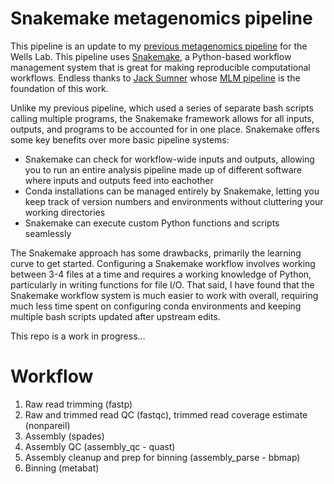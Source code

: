 # Snakemake metagenomics pipeline

This pipeline is an update to my [previous metagenomics pipeline](https://github.com/mckfarm/metagenomics) for the Wells Lab. This pipeline uses [Snakemake](https://snakemake.readthedocs.io/en/stable/), a Python-based workflow management system that is great for making reproducible computational workflows. Endless thanks to [Jack Sumner](https://github.com/jtsumner) whose [MLM pipeline](https://github.com/jtsumner/mlm) is the foundation of this work.  

Unlike my previous pipeline, which used a series of separate bash scripts calling multiple programs, the Snakemake framework allows for all inputs, outputs, and programs to be accounted for in one place. Snakemake offers some key benefits over more basic pipeline systems:
- Snakemake can check for workflow-wide inputs and outputs, allowing you to run an entire analysis pipeline made up of different software where inputs and outputs feed into eachother
- Conda installations can be managed entirely by Snakemake, letting you keep track of version numbers and environments without cluttering your working directories
- Snakemake can execute custom Python functions and scripts seamlessly 

The Snakemake approach has some drawbacks, primarily the learning curve to get started. Configuring a Snakemake workflow involves working between 3-4 files at a time and requires a working knowledge of Python, particularly in writing functions for file I/O. That said, I have found that the Snakemake workflow system is much easier to work with overall, requiring much less time spent on configuring conda environments and keeping multiple bash scripts updated after upstream edits. 


This repo is a work in progress...


# Workflow
1. Raw read trimming (fastp)
2. Raw and trimmed read QC (fastqc), trimmed read coverage estimate (nonpareil)
3. Assembly (spades)
4. Assembly QC (assembly_qc - quast)
5. Assembly cleanup and prep for binning (assembly_parse - bbmap)
6. Binning (metabat)




